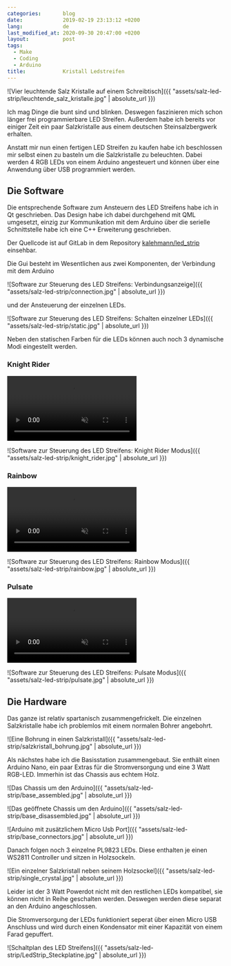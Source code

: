 ```yaml
---
categories:       blog
date:             2019-02-19 23:13:12 +0200
lang:             de
last_modified_at: 2020-09-30 20:47:00 +0200
layout:           post
tags:
  - Make
  - Coding
  - Arduino
title:            Kristall Ledstreifen
---
```


![Vier leuchtende Salz Kristalle auf einem Schreibtisch]({{ "assets/salz-led-strip/leuchtende_salz_kristalle.jpg" | absolute_url }})

Ich mag Dinge die bunt sind und blinken. Deswegen faszinieren mich schon länger
frei programmierbare LED Streifen. Außerdem habe ich bereits vor einiger Zeit ein
paar Salzkristalle aus einem deutschen Steinsalzbergwerk erhalten.

Anstatt mir nun einen fertigen LED Streifen zu kaufen habe ich beschlossen mir
selbst einen zu basteln um die Salzkristalle zu beleuchten. Dabei werden
4 RGB LEDs von einem Arduino angesteuert und können über eine Anwendung über USB
programmiert werden.

## Die Software

Die entsprechende Software zum Ansteuern des LED Streifens habe ich in Qt
geschrieben. Das Design habe ich dabei durchgehend mit QML umgesetzt, einzig
zur Kommunikation mit dem Arduino über die serielle Schnittstelle habe ich
eine C++ Erweiterung geschrieben.

Der Quellcode ist auf GitLab in dem Repository
[kalehmann/led_strip](https://gitlab.com/kalehmann/crystal_led_strip)
einsehbar.

Die Gui besteht im Wesentlichen aus zwei Komponenten, der Verbindung mit dem
Arduino

![Software zur Steuerung des LED Streifens: Verbindungsanzeige]({{ "assets/salz-led-strip/connection.jpg" | absolute_url }})

und der Ansteuerung der einzelnen LEDs.

![Software zur Steuerung des LED Streifens: Schalten einzelner LEDs]({{ "assets/salz-led-strip/static.jpg" | absolute_url }})

Neben den statischen Farben für die LEDs können auch noch 3 dynamische Modi
eingestellt werden.

### Knight Rider

<video autoplay loop muted>
  <source src="{{ "assets/salz-led-strip/KnightRider.webm" | absolute_url }}" type="video/webm">
  Your browser does not support the video tag.
</video>

![Software zur Steuerung des LED Streifens: Knight Rider Modus]({{ "assets/salz-led-strip/knight_rider.jpg" | absolute_url }})

### Rainbow

<video autoplay loop muted>
  <source src="{{ "assets/salz-led-strip/Rainbow.webm" | absolute_url }}" type="video/webm">
  Your browser does not support the video tag.
</video>

![Software zur Steuerung des LED Streifens: Rainbow Modus]({{ "assets/salz-led-strip/rainbow.jpg" | absolute_url }})

### Pulsate

<video autoplay loop muted>
  <source src="{{ "assets/salz-led-strip/Pulsate.webm" | absolute_url }}" type="video/webm">
  Your browser does not support the video tag.
</video>

![Software zur Steuerung des LED Streifens: Pulsate Modus]({{ "assets/salz-led-strip/pulsate.jpg" | absolute_url }})

## Die Hardware

Das ganze ist relativ spartanisch zusammengefrickelt. Die einzelnen
Salzkristalle habe ich problemlos mit einem normalen Bohrer angebohrt.

![Eine Bohrung in einen Salzkristall]({{ "assets/salz-led-strip/salzkristall_bohrung.jpg" | absolute_url }})

Als nächstes habe ich die Basisstation zusammengebaut. Sie enthält einen
Arduino Nano, ein paar Extras für die Stromversorgung und eine 3 Watt RGB-LED.
Immerhin ist das Chassis aus echtem Holz.

![Das Chassis um den Arduino]({{ "assets/salz-led-strip/base_assembled.jpg" | absolute_url }})

![Das geöffnete Chassis um den Arduino]({{ "assets/salz-led-strip/base_disassembled.jpg" | absolute_url }})

![Arduino mit zusätzlichem Micro Usb Port]({{ "assets/salz-led-strip/base_connectors.jpg" | absolute_url }})

Danach folgen noch 3 einzelne PL9823 LEDs. Diese enthalten je einen WS2811
Controller und sitzen in Holzsockeln.

![Ein einzelner Salzkristall neben seinem Holzsockel]({{ "assets/salz-led-strip/single_crystal.jpg" | absolute_url }})

Leider ist der 3 Watt Powerdot nicht mit den restlichen LEDs kompatibel, sie
können nicht in Reihe geschalten werden. Deswegen werden diese separat an den
Arduino angeschlossen.

Die Stromversorgung der LEDs funktioniert seperat über einen Micro USB Anschluss
und wird durch einen Kondensator mit einer Kapazität von einem Farad gepuffert.

![Schaltplan des LED Streifens]({{ "assets/salz-led-strip/LedStrip_Steckplatine.jpg" | absolute_url }})
